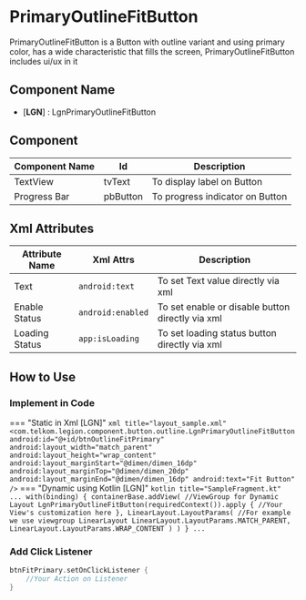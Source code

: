 # PrimaryOutlineFitButton

PrimaryOutlineFitButton is a Button with outline variant and using primary color, has a wide characteristic that fills the screen, PrimaryOutlineFitButton includes ui/ux in it

## Component Name

* [**LGN**] : LgnPrimaryOutlineFitButton

## Component

|Component Name|Id|Description|
|---|---|---|
|TextView|tvText|To display label on Button|
|Progress Bar|pbButton|To progress indicator on Button|

## Xml Attributes

|Attribute Name|Xml Attrs|Description|
|---|---|---|
|Text|`android:text`|To set Text value directly via xml|
|Enable Status|`android:enabled`|To set enable or disable button directly via xml|
|Loading Status|`app:isLoading`|To set loading status button directly via xml|

## How to Use

### Implement in Code

=== "Static in Xml [LGN]"
    ``` xml title="layout_sample.xml"
    <com.telkom.legion.component.button.outline.LgnPrimaryOutlineFitButton
            android:id="@+id/btnOutlineFitPrimary"
            android:layout_width="match_parent"
            android:layout_height="wrap_content"
            android:layout_marginStart="@dimen/dimen_16dp"
            android:layout_marginTop="@dimen/dimen_20dp"
            android:layout_marginEnd="@dimen/dimen_16dp"
            android:text="Fit Button" />
    ```
=== "Dynamic using Kotlin [LGN]"
    ``` kotlin title="SampleFragment.kt"
    ...
    with(binding) {
        containerBase.addView( //ViewGroup for Dynamic Layout
            LgnPrimaryOutlineFitButton(requiredContext()).apply {
                //Your View's customization here
            },
            LinearLayout.LayoutParams( //For example we use viewgroup LinearLayout
                LinearLayout.LayoutParams.MATCH_PARENT,
                LinearLayout.LayoutParams.WRAP_CONTENT
            )
        )
    }
    ...
    ```

### Add Click Listener

```kotlin title="SampleFragment.kt"
btnFitPrimary.setOnClickListener {
    //Your Action on Listener
}
```
